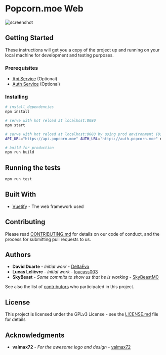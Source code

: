# Popcorn.moe Web

![screenshot](https://render-tron.appspot.com/screenshot/https://popcorn.moe?width=1280&height=720)

## Getting Started

These instructions will get you a copy of the project up and running on your local machine for development and testing purposes.

### Prerequisites

-  [Api Service](https://github.com/Popcorn-moe/Api) (Optional)
-  [Auth Service](https://github.com/Popcorn-moe/Auth) (Optional)

### Installing

```bash
# install dependencies
npm install

# serve with hot reload at localhost:8080
npm start

# serve with hot reload at localhost:8080 by using prod environment (Use this if you don't installed localy Auth and Api Service)
API_URL="https://api.popcorn.moe" AUTH_URL="https://auth.popcorn.moe" npm start

# build for production
npm run build
```

## Running the tests

```bash
npm run test
```

## Built With

* [Vuetify](https://vuetifyjs.com/) - The web framework used

## Contributing

Please read [CONTRIBUTING.md](CONTRIBUTING.md) for details on our code of conduct, and the process for submitting pull requests to us.

## Authors

* **David Duarte** - *Initial work* - [DeltaEvo](https://github.com/DeltaEvo)
* **Lucas Lelièvre** - *Initial work* - [loucass003](https://github.com/loucass003)
* **SkyBeast** - *Some commits to show us that he is working* - [SkyBeastMC](https://github.com/SkyBeastMC)

See also the list of [contributors](https://github.com/Popcorn-moe/Web/contributors) who participated in this project.

## License

This project is licensed under the GPLv3 License - see the [LICENSE.md](LICENSE.md) file for details

## Acknowledgments

* **valmax72** - *For the awesome logo and design* - [valmax72](https://github.com/valmax72) 